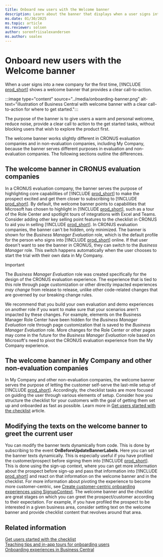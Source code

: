 ```yaml
---
title: Onboard new users with the Welcome banner
description: Learn about the banner that displays when a user signs into a new company for the first time.
ms.date: 01/30/2025
ms.topic: article
ms.reviewer: solsen
author: sorenfriisalexandersen
ms.author: soalex
---
```


# Onboard new users with the Welcome banner

When a user signs into a new company for the first time, [!INCLUDE [prod_short](../includes/prod_short.md)] shows a welcome banner that provides a clear call-to-action.  

:::image type="content" source="../media/onboarding-banner.png" alt-text="illustration of Business Central with welcome banner with a clear call-to-action for where to get started.":::

The purpose of the banner is to give users a warm and personal welcome, reduce noise, provide a clear call to action to the get started tasks, without blocking users that wish to explore the product first.  

The welcome banner works slightly different in CRONUS evaluation companies and in non-evaluation companies, including My Company, because the banner serves different purposes in evaluation and non-evaluation companies. The following sections outline the differences.  

## The welcome banner in CRONUS evaluation companies

In a CRONUS evaluation company, the banner serves the purpose of highlighting core capabilities of [!INCLUDE [prod_short](../includes/prod_short.md)] to make the prospect excited and get them closer to subscribing to [!INCLUDE [prod_short](../includes/prod_short.md)]. By default, the welcome banner points to capabilities that Microsoft has chosen to highlight in [!INCLUDE [prod_short](../includes/prod_short.md)], such as a tour of the Role Center and spotlight tours of integrations with Excel and Teams. Consider adding other key selling point features to the checklist in CRONUS to aid you in selling [!INCLUDE [prod_short](../includes/prod_short.md)]. In CRONUS evaluation companies, the banner can't be hidden, only minimized. The banner is shown for the *Business Manager Evaluation* role, which is the default profile for the person who signs into [!INCLUDE [prod_short](../includes/prod_short.md)] online. If that user doesn't want to see the banner in CRONUS, they can switch to the *Business Manager* role. This switch happens automatically when the user chooses to start the trial with their own data in My Company.  

> [!IMPORTANT]
> The *Business Manager Evaluation* role was created specifically for the design of the CRONUS evaluation experience. The experience that is tied to this role through page customization or other directly impacted experiences *may change* from release to release, unlike other code-related changes that are governed by our breaking change rules.
>
> We recommend that you build your own evaluation and demo experiences on another role if you want to make sure that your scenarios aren't impacted by these changes. For example, elements on the Business Manager Role Center have been hidden for the *Business Manager Evaluation* role through page customization that is saved to the *Business Manager Evaluation* role. More changes for the Role Center or other pages may come in the future for the *Business Manager Evaluation* role based on Microsoft's need to pivot the CRONUS evaluation experience from the My Company experience.

## The welcome banner in My Company and other non-evaluation companies

In My Company and other non-evaluation companies, the welcome banner serves the purpose of letting the customer self-serve the last-mile setup of [!INCLUDE [prod_short](../includes/prod_short.md)]. Accordingly, the checklist tasks are more focused on guiding the user through various elements of setup. Consider how you structure the checklist for your customers with the goal of getting them set up and onboarded as fast as possible. Learn more in [Get users started with the checklist](onboarding-checklist.md) article.  

## Modifying the texts on the welcome banner to greet the current user

You can modify the banner texts dynamically from code. This is done by subscribing to the event **OnBeforeUpdateBannerLabels**.
Here you can set the banner texts dynamically. This is especially useful if you have profiled the customer/prospect before signing them into [!INCLUDE [prod_short](../includes/prod_short.md)]. This is done using the sign-up context, where you can get more information about the prospect before sign-up and pass that information into [!INCLUDE [prod_short](../includes/prod_short.md)] and react on that information on the welcome banner and in the checklist. For more information about pivoting the experience to become more customer-centric, see [Create customer-centric onboarding experiences using SignupContext](onboarding-signupcontext.md). The welcome banner and the checklist are great stages on which you can greet the prospect/customer according to their expectation. For example, if you have profiled the prospect to be interested in a given business area, consider setting text on the welcome banner and provide checklist content that revolves around that area.

## Related information

[Get users started with the checklist](onboarding-checklist.md)  
[Teaching tips and in-app tours for onboarding users](onboarding-teaching-tips-tours.md)  
[Onboarding experiences in Business Central](onboarding-experiences.md)  
